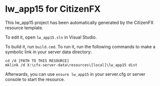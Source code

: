 # lw_app15 for CitizenFX

This lw_app15 project has been automatically generated by the CitizenFX resource template.

To edit it, open `lw_app15.sln` in Visual Studio.

To build it, run `build.cmd`. To run it, run the following commands to make a symbolic link in your server data directory:

```dos
cd /d [PATH TO THIS RESOURCE]
mklink /d X:\cfx-server-data\resources\[local]\lw_app15 dist
```

Afterwards, you can use `ensure lw_app15` in your server.cfg or server console to start the resource.